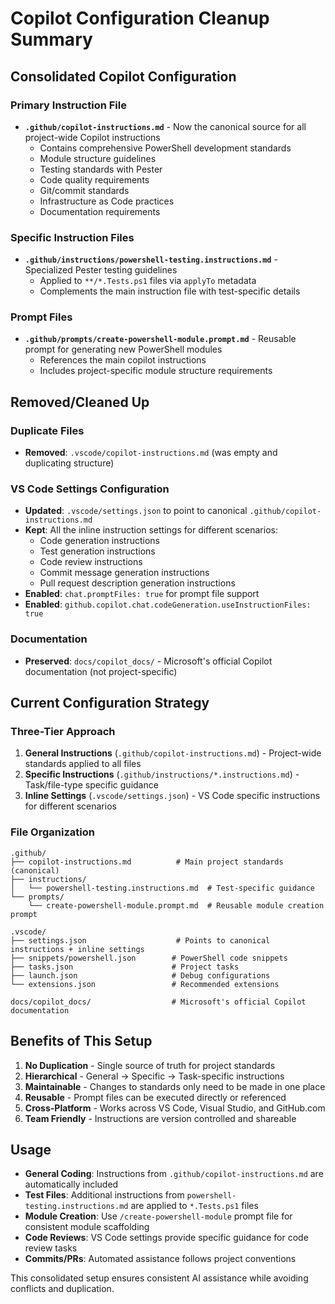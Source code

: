 # Copilot Configuration Cleanup Summary

## Consolidated Copilot Configuration

### Primary Instruction File

- **`.github/copilot-instructions.md`** - Now the canonical source for all project-wide Copilot instructions
  - Contains comprehensive PowerShell development standards
  - Module structure guidelines
  - Testing standards with Pester
  - Code quality requirements
  - Git/commit standards
  - Infrastructure as Code practices
  - Documentation requirements

### Specific Instruction Files

- **`.github/instructions/powershell-testing.instructions.md`** - Specialized Pester testing guidelines
  - Applied to `**/*.Tests.ps1` files via `applyTo` metadata
  - Complements the main instruction file with test-specific details

### Prompt Files

- **`.github/prompts/create-powershell-module.prompt.md`** - Reusable prompt for generating new PowerShell modules
  - References the main copilot instructions
  - Includes project-specific module structure requirements

## Removed/Cleaned Up

### Duplicate Files

- **Removed**: `.vscode/copilot-instructions.md` (was empty and duplicating structure)

### VS Code Settings Configuration

- **Updated**: `.vscode/settings.json` to point to canonical `.github/copilot-instructions.md`
- **Kept**: All the inline instruction settings for different scenarios:
  - Code generation instructions
  - Test generation instructions
  - Code review instructions
  - Commit message generation instructions
  - Pull request description generation instructions
- **Enabled**: `chat.promptFiles: true` for prompt file support
- **Enabled**: `github.copilot.chat.codeGeneration.useInstructionFiles: true`

### Documentation

- **Preserved**: `docs/copilot_docs/` - Microsoft's official Copilot documentation (not project-specific)

## Current Configuration Strategy

### Three-Tier Approach

1. **General Instructions** (`.github/copilot-instructions.md`) - Project-wide standards applied to all files
2. **Specific Instructions** (`.github/instructions/*.instructions.md`) - Task/file-type specific guidance
3. **Inline Settings** (`.vscode/settings.json`) - VS Code specific instructions for different scenarios

### File Organization

```
.github/
├── copilot-instructions.md          # Main project standards (canonical)
├── instructions/
│   └── powershell-testing.instructions.md  # Test-specific guidance
└── prompts/
    └── create-powershell-module.prompt.md  # Reusable module creation prompt

.vscode/
├── settings.json                    # Points to canonical instructions + inline settings
├── snippets/powershell.json        # PowerShell code snippets
├── tasks.json                      # Project tasks
├── launch.json                     # Debug configurations
└── extensions.json                 # Recommended extensions

docs/copilot_docs/                  # Microsoft's official Copilot documentation
```

## Benefits of This Setup

1. **No Duplication** - Single source of truth for project standards
2. **Hierarchical** - General → Specific → Task-specific instructions
3. **Maintainable** - Changes to standards only need to be made in one place
4. **Reusable** - Prompt files can be executed directly or referenced
5. **Cross-Platform** - Works across VS Code, Visual Studio, and GitHub.com
6. **Team Friendly** - Instructions are version controlled and shareable

## Usage

- **General Coding**: Instructions from `.github/copilot-instructions.md` are automatically included
- **Test Files**: Additional instructions from `powershell-testing.instructions.md` are applied to `*.Tests.ps1` files
- **Module Creation**: Use `/create-powershell-module` prompt file for consistent module scaffolding
- **Code Reviews**: VS Code settings provide specific guidance for code review tasks
- **Commits/PRs**: Automated assistance follows project conventions

This consolidated setup ensures consistent AI assistance while avoiding conflicts and duplication.
